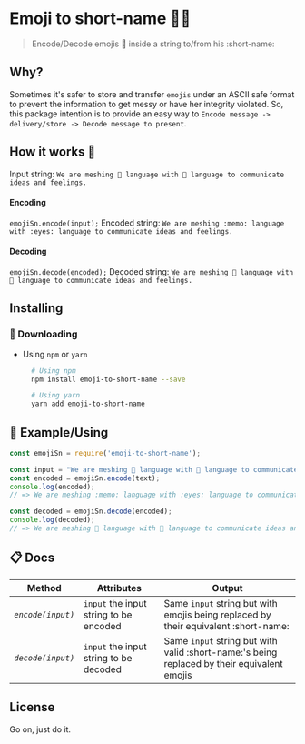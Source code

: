 # Emoji to short-name 🎉😊
> Encode/Decode emojis 📝 inside a string to/from his :short-name:

## Why?
Sometimes it's safer to store and transfer `emojis` under an ASCII safe format to prevent the information to get messy or have her integrity violated. So, this package intention is to provide an easy way to `Encode message -> delivery/store -> Decode message to present`.

## How it works 🚀

Input string: `We are meshing 📝 language with 👀 language to communicate ideas and feelings.`

#### Encoding
`emojiSn.encode(input);`
Encoded string: `We are meshing :memo: language with :eyes: language to communicate ideas and feelings.`

#### Decoding
`emojiSn.decode(encoded);`
Decoded string: `We are meshing 📝 language with 👀 language to communicate ideas and feelings.`

## Installing
### 📲 Downloading
- Using `npm` or `yarn`

  ```sh
    # Using npm
    npm install emoji-to-short-name --save

    # Using yarn
    yarn add emoji-to-short-name
  ```

## 👀 Example/Using

```js
const emojiSn = require('emoji-to-short-name');

const input = "We are meshing 📝 language with 👀 language to communicate ideas and feelings.";
const encoded = emojiSn.encode(text);
console.log(encoded);
// => We are meshing :memo: language with :eyes: language to communicate ideas and feelings.

const decoded = emojiSn.decode(encoded);
console.log(decoded);
// => We are meshing 📝 language with 👀 language to communicate ideas and feelings.

```

## 📋 Docs
| Method | Attributes | Output |
|---------------------------|-------------|--------------------|
| *`encode(input)`* | `input` the input string to be encoded | Same `input` string but with emojis being replaced by their equivalent :short-name: |
| *`decode(input)`* | `input` the input string to be decoded | Same `input` string but with valid :short-name:'s being replaced by their equivalent emojis |


## License
Go on, just do it.